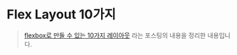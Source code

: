 # Flex Layout 10가지

> [flexbox로 만들 수 있는 10가지 레이아웃](https://d2.naver.com/helloworld/8540176) 라는 포스팅의 내용을 정리한 내용입니다.
